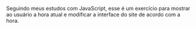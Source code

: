 Seguindo meus estudos com JavaScript, esse é um exercício para mostrar ao usuário a hora atual e modificar a interface do site de acordo com a hora. 
